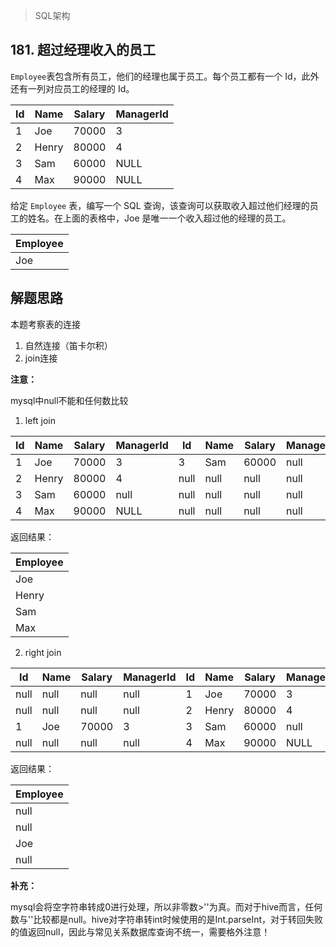>SQL架构

## 181. 超过经理收入的员工

`Employee`表包含所有员工，他们的经理也属于员工。每个员工都有一个 Id，此外还有一列对应员工的经理的 Id。

| Id | Name  | Salary | ManagerId |
|----|-------|--------|-----------|
| 1  | Joe   | 70000  | 3         |
| 2  | Henry | 80000  | 4         |
| 3  | Sam   | 60000  | NULL      |
| 4  | Max   | 90000  | NULL      |

给定 `Employee` 表，编写一个 SQL 查询，该查询可以获取收入超过他们经理的员工的姓名。在上面的表格中，Joe 是唯一一个收入超过他的经理的员工。

| Employee |
|----------|
| Joe      |

## 解题思路

本题考察表的连接

1. 自然连接（笛卡尔积）
2. join连接

**注意：**

mysql中null不能和任何数比较

1. left join

| Id | Name  | Salary | ManagerId | Id   | Name | Salary | ManagerId |
|----|-------|--------|-----------|------|------|--------|-----------|
| 1  | Joe   | 70000  | 3         | 3    | Sam  | 60000  | null      |
| 2  | Henry | 80000  | 4         | null | null | null   | null      |
| 3  | Sam   | 60000  | null      | null | null | null   | null      |
| 4  | Max   | 90000  | NULL      | null | null | null   | null      |

返回结果：

| Employee |
|----------|
| Joe      |
| Henry    |
| Sam      |
| Max      |

2. right join

| Id   | Name | Salary | ManagerId | Id | Name  | Salary | ManagerId |
|------|------|--------|-----------|----|-------|--------|-----------|
| null | null | null   | null      | 1  | Joe   | 70000  | 3         |
| null | null | null   | null      | 2  | Henry | 80000  | 4         |
| 1    | Joe  | 70000  | 3         | 3  | Sam   | 60000  | null      |
| null | null | null   | null      | 4  | Max   | 90000  | NULL      |

返回结果：

| Employee |
|----------|
| null     |
| null     |
| Joe      |
| null     |

**补充：**

mysql会将空字符串转成0进行处理，所以非零数>''为真。而对于hive而言，任何数与''比较都是null。hive对字符串转int时候使用的是Int.parseInt，对于转回失败的值返回null，因此与常见关系数据库查询不统一，需要格外注意！
